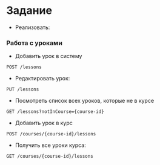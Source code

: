 # Задание

* Реализовать:

### Работа с уроками

* Добавить урок в систему

`POST /lessons`

* Редактировать урок:

`PUT /lessons`

* Посмотреть список всех уроков, которые не в курсе

`GET /lessons?notInCourse={course-id}`

* Добавить урок в курс

`POST /courses/{course-id}/lessons`

* Получить все уроки курса:

`GET /courses/{course-id}/lessons`
